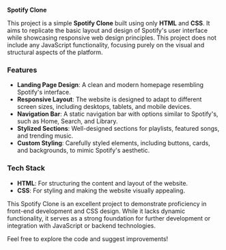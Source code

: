 **Spotify Clone**

This project is a simple **Spotify Clone** built using only **HTML** and **CSS**. It aims to replicate the basic layout and design of Spotify's user interface while showcasing responsive web design principles. This project does not include any JavaScript functionality, focusing purely on the visual and structural aspects of the platform.  

### Features  
- **Landing Page Design**: A clean and modern homepage resembling Spotify's interface.  
- **Responsive Layout**: The website is designed to adapt to different screen sizes, including desktops, tablets, and mobile devices.  
- **Navigation Bar**: A static navigation bar with options similar to Spotify's, such as Home, Search, and Library.  
- **Stylized Sections**: Well-designed sections for playlists, featured songs, and trending music.  
- **Custom Styling**: Carefully styled elements, including buttons, cards, and backgrounds, to mimic Spotify's aesthetic.  

### Tech Stack  
- **HTML**: For structuring the content and layout of the website.  
- **CSS**: For styling and making the website visually appealing.  

This Spotify Clone is an excellent project to demonstrate proficiency in front-end development and CSS design. While it lacks dynamic functionality, it serves as a strong foundation for further development or integration with JavaScript or backend technologies.  

Feel free to explore the code and suggest improvements!
